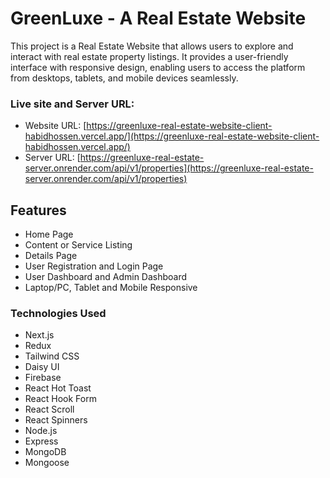 # GreenLuxe - A Real Estate Website

This project is a Real Estate Website that allows users to explore and interact with real estate property listings. It provides a user-friendly interface with responsive design, enabling users to access the platform from desktops, tablets, and mobile devices seamlessly.

### Live site and Server URL:

- Website URL: [https://greenluxe-real-estate-website-client-habidhossen.vercel.app/](https://greenluxe-real-estate-website-client-habidhossen.vercel.app/)
- Server URL: [https://greenluxe-real-estate-server.onrender.com/api/v1/properties](https://greenluxe-real-estate-server.onrender.com/api/v1/properties)

## Features

- Home Page
- Content or Service Listing
- Details Page
- User Registration and Login Page
- User Dashboard and Admin Dashboard
- Laptop/PC, Tablet and Mobile Responsive

### Technologies Used

- Next.js
- Redux
- Tailwind CSS
- Daisy UI
- Firebase
- React Hot Toast
- React Hook Form
- React Scroll
- React Spinners
- Node.js
- Express
- MongoDB
- Mongoose
